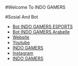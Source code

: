 #Welcome To INDO GAMERS

#Sosial And Bot
- [Bot INDO GAMERS ESPORTS](https://discordbots.org/bot/432610292342587392)
- [Bot INDO GAMERS Arabelle](https://discordapp.com/api/oauth2/authorize?client_id=545538434664497152&permissions=8&scope=bot)
- [Website](https://indogamers.xyz)
- [Youtube](https://www.youtube.com/channel/UCFf0jA5PKDXSHq6LWBYjCQg)
- [INDO GAMERS](https://invite.gg/ID)
- [Instagram](https://www.instagram.com/officialindogamers?r=nametag)
- [INDO GAMERS](https://discord.gg/ZNzjgxA)

